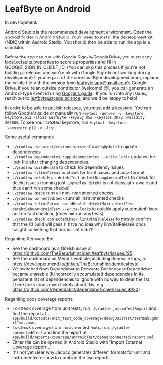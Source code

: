 # LeafByte on Android

In development.

Android Studio is the recommended development environment.
Open the android folder in Android Studio.
You'll need to install the development kit (NDK) within Android Studio.
You should then be able to run the app in a simulator.

Before the app can run with Google Sign-In/Google Drive, you must copy local.defaults.properties to secrets.properties and fill in GOOGLE_SIGN_IN_CLIENT_ID.
(You can skip this process if you're not building a release, and you're ok with Google Sign-In not working during development)
If you're part of the core LeafByte development team, replace the whole file with the version from leafbyte.app@gmail.com's Google Drive.
If you're an outside contributor (welcome! 😊), you can generate an Android-type client id using [Google's guide](https://support.google.com/cloud/answer/6158849?hl=en) .
If you run into any issues, reach out to <leafbyte@zoegp.science>, and we'd be happy to help!

In order to be able to publish releases, you must add a keystore.
You can follow [Google's guide](https://developer.android.com/studio/publish/app-signing#generate-key) or manually run `keytool -genkey -v -keystore keystore.p12 -alias LeafByte -keyalg RSA -keysize 3072 -validity 365000`.
To see your created keystore, run `keytool -keystore .\keystore.p12 -v -list`.

Some useful commands:
- `./gradlew useLatestVersions versionCatalogUpdate` to update dependencies
- `./gradlew dependencies :app:dependencies --write-locks` updates the lock file after changing dependencies.
- `./gradlew buildHealth` to check for dependency issues
- `./gradlew ktlintFormat` to check for ktlint issues and auto-format
- `./gradlew detektMain detektTest detektDebugAndroidTest` to check for detekt issues (running just `./gradlew detekt` is not 
    classpath-aware and thus can't run some checks)
- `./gradlew check` runs all non-instrumented checks
- `./gradlew connectedCheck` runs all instrumented checks
- `./gradlew ktlintFormat buildHealth detektMain detektTest detektDebugAndroidTest --write-locks` to quickly apply automated fixes and
   do fast checking (does not run any tests)
- `./gradlew check connectedCheck lintVitalRelease` to mostly confirm that the CI build will pass (I have no idea why lintVitalRelease once
    caught something that normal lint didn't)

Regarding Renovate Bot:
- See the dashboard as a GitHub issue at https://github.com/TheBeruriahIncident/leafbyte/issues/195
- See the dashboard on Mend's website, including Renovate logs, at https://developer.mend.io/github/TheBeruriahIncident/leafbyte
- We switched from Dependabot to Renovate Bot because Dependabot became unusable
  (It incorrectly accumulated dependencies in its persistent list of dependencies to ignore with no way to clear the list.
   There are various open tickets about this, e.g. https://github.com/dependabot/dependabot-core/issues/9920)

Regarding code coverage reports:
- To check coverage from unit tests, run `./gradlew jacocoTestReport` and find the report at `- app/build/outputs/unit_test_code_coverage/debugUnitTest/testDebugUnitTest.exec`
- To check coverage from instrumented tests, run `./gradlew connectedCheck` and find the report at `- app/build/reports/coverage/androidTest/debug/connected/report.xml`
- Either file can be opened in Android Studio with "Import External Coverage Report..."
- It's not yet clear why Jacoco generates different formats for unit and instrumented or how to combine the two reports

